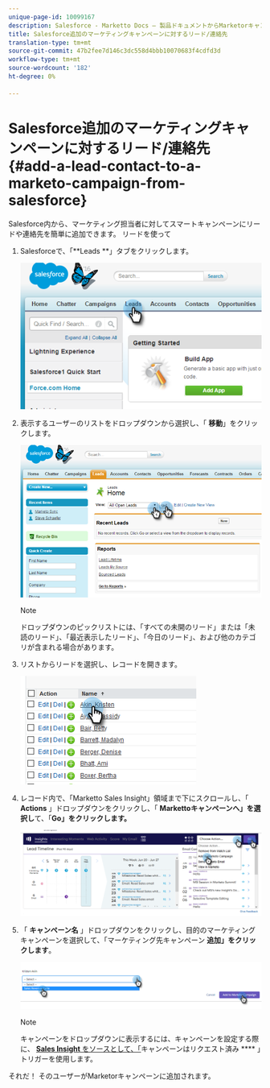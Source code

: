 ```yaml
---
unique-page-id: 10099167
description: Salesforce - Marketto Docs — 製品ドキュメントからMarketorキャンペーン追加へのリード/連絡先
title: Salesforce追加のマーケティングキャンペーンに対するリード/連絡先
translation-type: tm+mt
source-git-commit: 47b2fee7d146c3dc558d4bbb10070683f4cdfd3d
workflow-type: tm+mt
source-wordcount: '182'
ht-degree: 0%

---
```



# Salesforce追加のマーケティングキャンペーンに対するリード/連絡先 {#add-a-lead-contact-to-a-marketo-campaign-from-salesforce}

Salesforce内から、マーケティング担当者に対してスマートキャンペーンにリードや連絡先を簡単に追加できます。 リードを使って

1. Salesforceで、「**Leads **」タブをクリックします。

   ![](assets/image2016-3-22-9-3a18-3a36.png)

1. 表示するユーザーのリストをドロップダウンから選択し、「 **移動**」をクリックします。

   ![](assets/image2016-3-22-9-3a24-3a6.png)

   >[!NOTE]
   >
   >ドロップダウンのピックリストには、「すべての未開のリード」または「未読のリード」、「最近表示したリード」、「今日のリード」、および他のカテゴリが含まれる場合があります。

1. リストからリードを選択し、レコードを開きます。

   ![](assets/three.png)

1. レコード内で、「Marketto Sales Insight」領域まで下にスクロールし、「 **Actions** 」ドロップダウンをクリックし、「 **Markettoキャンペーンへ」を選択し**&#x200B;て、「**Go」をクリックします。**

   ![](assets/four.png)

1. 「 **キャンペーン名** 」ドロップダウンをクリックし、目的のマーケティングキャンペーンを選択して、「マーケティング先キャンペーン **追加」をクリックします**。

   ![](assets/five.png)

   >[!NOTE]
   >
   >キャンペーンをドロップダウンに表示するには、キャンペーンを設定する際に、 [**Sales Insight** をソースとして、「](../../../../../../product-docs/core-marketo-concepts/smart-campaigns/using-smart-campaigns/setting-up-a-trigger-smart-campaign-for-sales-using-campaign-is-requested.md)キャンペーンはリクエスト済み **** 」トリガーを使用します。

それだ！ そのユーザーがMarketorキャンペーンに追加されます。